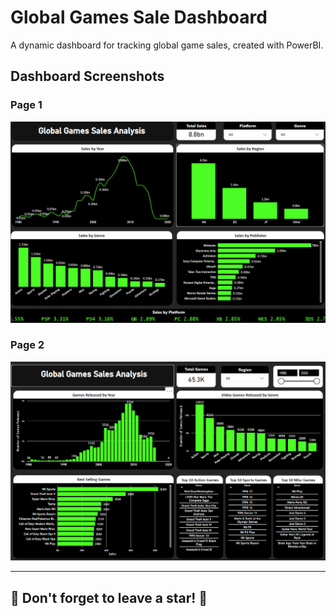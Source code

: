 # Global Games Sale Dashboard
A dynamic dashboard for tracking global game sales, created with PowerBI.

## Dashboard Screenshots
### Page 1
![Page 1](https://github.com/xUDAYx/Global-Games-Sale-Dashboard/blob/d39f9e1760d053709710b16d74e45b43f5a45500/dashboard%20pg1.png)

### Page 2
![Page 2](https://github.com/xUDAYx/Global-Games-Sale-Dashboard/blob/d39f9e1760d053709710b16d74e45b43f5a45500/dashboard%20pg2.png)

<hr />

## 🌟 Don't forget to leave a star! 🌟
